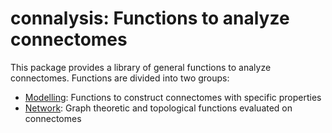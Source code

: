 # connalysis: Functions to analyze connectomes

This package provides a library of general functions to analyze connectomes. Functions are divided into two groups:

* [Modelling](modelling.md): Functions to construct connectomes with specific properties
* [Network](newtork.md): Graph theoretic and topological functions evaluated on connectomes